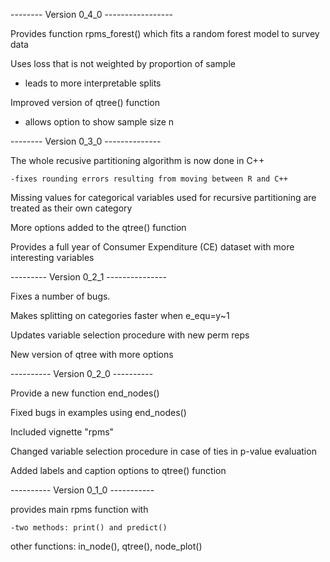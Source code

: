 -------- Version 0_4_0 -----------------

Provides function rpms_forest() which fits a random forest model to survey data

Uses loss that is not weighted by proportion of sample
  - leads to more interpretable splits
  
Improved version of qtree() function  
  - allows option to show sample size n

-------- Version 0_3_0 --------------

  The whole recusive partitioning algorithm is now done in C++
  
    -fixes rounding errors resulting from moving between R and C++
  
  Missing values for categorical variables used for recursive partitioning are treated as their own category 
  
  More options added to the qtree() function
  
  Provides a full year of Consumer Expenditure (CE) dataset with more interesting variables



--------- Version 0_2_1 ---------------

  Fixes a number of bugs.
  
  Makes splitting on categories faster when e_equ=y~1
  
  Updates variable selection procedure with new perm reps
  
  New version of qtree with more options



---------- Version 0_2_0 ----------
  
  Provide a new function end_nodes()
  
  Fixed bugs in examples using end_nodes()
  
  Included vignette "rpms"
  
  Changed variable selection procedure in case of ties in p-value evaluation
  
  Added labels and caption options to qtree() function
  

---------- Version 0_1_0 -----------

  provides main rpms function with 
    
    -two methods: print() and predict()

  other functions: in_node(), qtree(), node_plot()

   